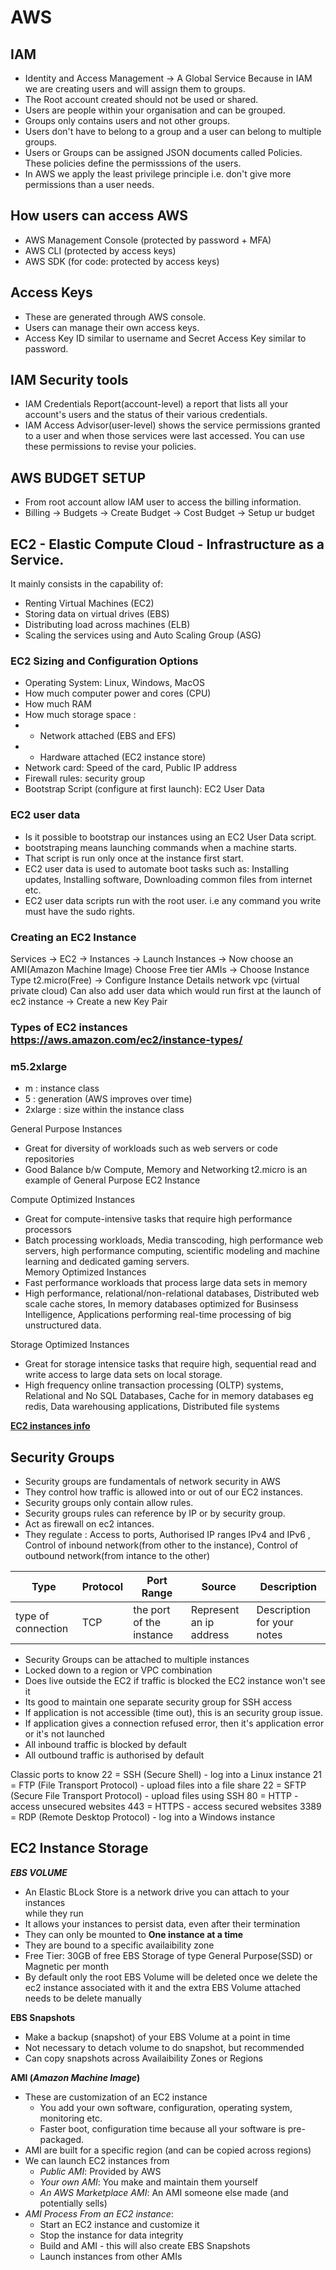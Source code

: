 # AWS

## IAM 
- Identity and Access Management -> A Global Service Because in IAM we are creating users and will assign them to groups.    
- The Root account created should not be used or shared.  
- Users are people within your organisation and can be grouped.  
- Groups only contains users and not other groups.  
- Users don't have to belong to a group and a user can belong to multiple groups.  
- Users or Groups can be assigned JSON documents called Policies. These policies define the permisssions of the users.  
- In AWS we apply the least privilege principle i.e. don't give more permissions than a user needs.  

## How users can access AWS  
- AWS Management Console (protected by password + MFA)  
- AWS CLI (protected by access keys)  
- AWS SDK (for code: protected by access keys)  

## Access Keys  
- These are generated through AWS console.  
- Users can manage their own access keys.  
- Access Key ID similar to username and Secret Access Key similar to password.  

## IAM Security tools  
- IAM Credentials Report(account-level) a report that lists all your account's users and the status of their various credentials.  
- IAM Access Advisor(user-level) shows the service permissions granted to a user and when those services were last accessed. You can use these permissions to revise your policies.  
## AWS BUDGET SETUP  
- From root account allow IAM user to access the billing information.  
- Billing -> Budgets -> Create Budget -> Cost Budget -> Setup ur budget    

## EC2 - Elastic Compute Cloud - Infrastructure as a Service.  
It mainly consists in the capability of:
- Renting Virtual Machines (EC2)
- Storing data on virtual drives (EBS)
- Distributing load across machines (ELB)
- Scaling the services using and Auto Scaling Group (ASG)

### EC2 Sizing and Configuration Options  
- Operating System: Linux, Windows, MacOS  
- How much computer power and cores (CPU)  
- How much RAM  
- How much storage space :  
- - Network attached (EBS and EFS)  
- - Hardware attached (EC2 instance store)  
- Network card: Speed of the card, Public IP address  
- Firewall rules: security group  
- Bootstrap Script (configure at first launch): EC2 User Data

### EC2 user data
- Is it possible to bootstrap our instances using an EC2 User Data script.  
- bootstraping means launching commands when a machine starts.  
- That script is run only once at the instance first start.  
- EC2 user data is used to automate boot tasks such as: Installing updates, Installing software, Downloading common files from internet etc. 
- EC2 user data scripts run with the root user.  i.e any command you write must have the sudo rights.  

### Creating an EC2 Instance  
Services -> EC2 -> Instances -> Launch Instances -> Now choose an AMI(Amazon Machine Image) Choose Free tier AMIs -> Choose Instance Type t2.micro(Free) -> Configure Instance Details network vpc (virtual private cloud) Can also add user data which would run first at the launch of ec2 instance -> Create a new Key Pair 
### Types of EC2 instances https://aws.amazon.com/ec2/instance-types/
### m5.2xlarge
- m : instance class
- 5 : generation (AWS improves over time)
- 2xlarge : size within the instance class 

General Purpose Instances  
- Great for diversity of workloads such as web servers or code repositories  
- Good Balance b/w Compute, Memory and Networking t2.micro is an example of General Purpose EC2 Instance  

Compute Optimized Instances  
- Great for compute-intensive tasks that require high performance processors  
- Batch processing workloads, Media transcoding, high performance web servers, high performance computing, scientific modeling and machine learning and dedicated gaming servers.  
Memory Optimized Instances  
- Fast performance workloads that process large data sets in memory  
- High performance, relational/non-relational databases, Distributed web scale cache stores, In memory databases optimized for Businsess Intelligence, Applications performing real-time processing of big unstructured data.  

Storage Optimized Instances  
- Great for storage intensice tasks that require high, sequential read and write access to large data sets on local storage.  
- High frequency online transaction processing (OLTP) systems, Relational and No SQL Databases, Cache for in memory databases eg redis, Data warehousing applications, Distributed file systems  

__[EC2 instances info](https://instances.vantage.sh/)__

## Security Groups
- Security groups are fundamentals of network security in AWS 
- They control how traffic is allowed into or out of our EC2 instances.  
- Security groups only contain allow rules.  
- Security groups rules can reference by IP or by security group. 
- Act as firewall on ec2 intances.  
- They regulate : Access to ports, Authorised IP ranges IPv4 and IPv6 , Control of inbound network(from other to the instance), Control of outbound network(from intance to the other)

| Type | Protocol | Port Range | Source | Description | 
| --- | --- | --- | --- | --- | 
| type of connection | TCP | the port of the instance | Represent an ip address | Description for your notes | 

- Security Groups can be attached to multiple instances 
- Locked down to a region or VPC combination 
- Does live outside the EC2 if traffic is blocked the EC2 instance won't see it  
- Its good to maintain one separate security group for SSH access 
- If application is not accessible (time out), this is an security group issue. 
- If application gives a connection refused error, then it's application error or it's not launched 
- All inbound traffic is blocked by default 
- All outbound traffic is authorised by default 

Classic ports to know 
22 = SSH (Secure Shell) - log into a Linux instance
21 = FTP (File Transport Protocol) - upload files into a file share 
22 = SFTP (Secure File Transport Protocol) - upload files using SSH 
80 = HTTP - access unsecured websites 
443 = HTTPS - access secured websites
3389 = RDP (Remote Desktop Protocol) - log into a Windows instance 

## EC2 Instance Storage 

**_EBS VOLUME_**

- An Elastic BLock Store is a network drive you can attach to your instances  
while they run
- It allows your instances to persist data, even after their termination
- They can only be mounted to **One instance at a time** 
- They are bound to a specific availaibility zone 
- Free Tier: 30GB of free EBS Storage of type General Purpose(SSD) or Magnetic per month 
- By default only the root EBS Volume will be deleted once we delete the ec2 instance associated with it and the extra EBS Volume attached needs to be delete manually 

**EBS Snapshots**

- Make a backup (snapshot) of your EBS Volume at a point in time 
- Not necessary to detach volume to do snapshot, but recommended 
- Can copy snapshots across Availaibility Zones or Regions 

**AMI (_Amazon Machine Image_)**

- These are customization of an EC2 instance 
  - You add your own software, configuration, operating system, monitoring etc. 
  - Faster boot, configuration time because all your software is pre-packaged. 
- AMI are built for a specific region (and can be copied across regions)
- We can launch EC2 instances from
  - _Public AMI_: Provided by AWS
  - _Your own AMI_: You make and maintain them yourself
  - _An AWS Marketplace AMI_: An AMI someone else made (and potentially sells)
- _AMI Process From an EC2 instance_: 
  - Start an EC2 instance and customize it 
  - Stop the instance for data integrity 
  - Build and AMI - this will also create EBS Snapshots 
  - Launch instances from other AMIs
 
